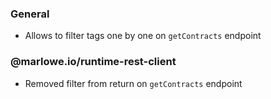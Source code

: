 ### General

- Allows to filter tags one by one on `getContracts` endpoint

### @marlowe.io/runtime-rest-client

- Removed filter from return on `getContracts` endpoint

